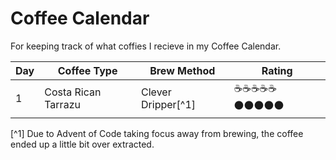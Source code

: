 # Coffee Calendar
For keeping track of what coffies I recieve in my Coffee Calendar.

| Day | Coffee Type         | Brew Method    | Rating     |
| --- | ------------------- | -------------- | ---------- |
| 1   | Costa Rican Tarrazu | Clever Dripper[^1] | ☕☕☕☕☕⚫⚫⚫⚫⚫ |

[^1] Due to Advent of Code taking focus away from brewing, the coffee ended up a little bit over extracted.